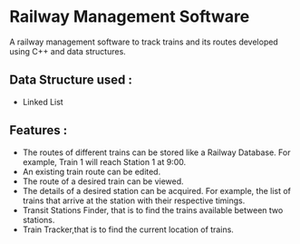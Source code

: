 # Railway Management Software
A railway management software to track trains and its routes developed using C++ and data structures.
## Data Structure used :
* Linked List
## Features :
* The routes of different trains can be stored like a Railway Database. For example, Train 1 will reach Station 1 at 9:00.
* An existing train route can be edited.
* The route of a desired train can be viewed.
* The details of a desired station can be acquired. For example, the list of trains that arrive at the station with their respective timings.
* Transit Stations Finder, that is to find the trains available between two stations.
* Train Tracker,that is to find the current location of trains.    

